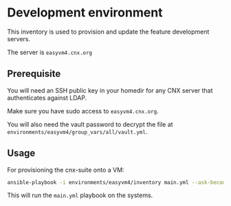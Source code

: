 # Development environment

This inventory is used to provision and update the feature development servers.

The server is ``easyvm4.cnx.org``

## Prerequisite

You will need an SSH public key in your homedir for any CNX server that authenticates against LDAP.

Make sure you have sudo access to ``easyvm4.cnx.org``.

You will also need the vault password to decrypt the file at
``environments/easyvm4/group_vars/all/vault.yml``.

## Usage

For provisioning the cnx-suite onto a VM:

```sh
ansible-playbook -i environments/easyvm4/inventory main.yml --ask-become-pass --ask-vault-pass
```

This will run the ``main.yml`` playbook on the systems.
